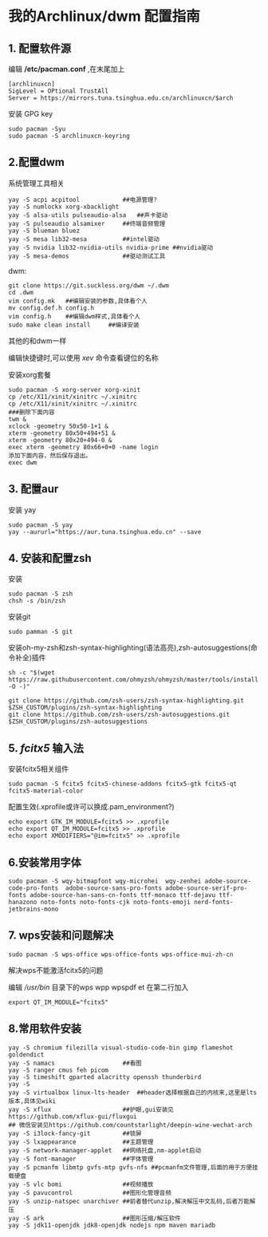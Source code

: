 # 我的Archlinux/dwm 配置指南

## 1. 配置软件源

编辑 **/etc/pacman.conf** ,在末尾加上

```
[archlinuxcn]
SigLevel = OPtional TrustAll
Server = https://mirrors.tuna.tsinghua.edu.cn/archlinuxcn/$arch
```

安装 GPG key

```
sudo pacman -Syu
sudo pacman -S archlinuxcn-keyring
```

## 2.配置dwm

系统管理工具相关

```
yay -S acpi acpitool			##电源管理?
yay -S numlockx xorg-xbacklight 
yay -S alsa-utils pulseaudio-alsa	##声卡驱动
yay -S pulseaudio alsamixer		##终端音频管理
yay -S blueman bluez
yay -S mesa lib32-mesa			##intel驱动
yay -S nvidia lib32-nvidia-utils nvidia-prime ##nvidia驱动
yay -S mesa-demos				##驱动测试工具
```

dwm:

```
git clone https://git.suckless.org/dwm ~/.dwm
cd .dwm
vim config.mk	##编辑安装的参数,具体看个人
mv config.def.h config.h
vim config.h	##编辑dwm样式,具体看个人
sudo make clean install  	##编译安装
```

其他的和dwm一样

编辑快捷键时,可以使用 *xev* 命令查看键位的名称

安装xorg套餐

```
sudo pacman -S xorg-server xorg-xinit
cp /etc/X11/xinit/xinitrc ~/.xinitrc
cp /etc/X11/xinit/xinitrc ~/.xinitrc
###删除下面内容
twm &
xclock -geometry 50x50-1+1 &
xterm -geometry 80x50+494+51 &
xterm -geometry 80x20+494-0 &
exec xterm -geometry 80x66+0+0 -name login
添加下面内容，然后保存退出。
exec dwm
```



## 3. 配置aur

安装 yay

```
sudo pacman -S yay
yay --aururl="https://aur.tuna.tsinghua.edu.cn" --save
```

## 4. 安装和配置zsh

安装

```
sudo pacman -S zsh
chsh -s /bin/zsh
```

安装git

```
sudo pamman -S git
```

安装oh-my-zsh和zsh-syntax-highlighting(语法高亮),zsh-autosuggestions(命令补全)插件

```
sh -c "$(wget https://raw.githubusercontent.com/ohmyzsh/ohmyzsh/master/tools/install.sh -O -)"

git clone https://github.com/zsh-users/zsh-syntax-highlighting.git $ZSH_CUSTOM/plugins/zsh-syntax-highlighting
git clone https://github.com/zsh-users/zsh-autosuggestions.git $ZSH_CUSTOM/plugins/zsh-autosuggestions
```

## 5.  *fcitx5* 输入法

安装fcitx5相关组件

```
sudo pacman -S fcitx5 fcitx5-chinese-addons fcitx5-gtk fcitx5-qt fcitx5-material-color
```

配置生效(.xprofile或许可以换成.pam_environment?)

```
echo export GTK_IM_MODULE=fcitx5 >> .xprofile
echo export QT_IM_MODULE=fcitx5 >> .xprofile
echo export XMODIFIERS="@im=fcitx5" >> .xprofile
```

## 6.安装常用字体

```
sudo pacman -S wqy-bitmapfont wqy-microhei  wqy-zenhei adobe-source-code-pro-fonts  adobe-source-sans-pro-fonts adobe-source-serif-pro-fonts adobe-source-han-sans-cn-fonts ttf-monaco ttf-dejavu ttf-hanazono noto-fonts noto-fonts-cjk noto-fonts-emoji nerd-fonts-jetbrains-mono
```

## 7. wps安装和问题解决

```
sudo pacman -S wps-office wps-office-fonts wps-office-mui-zh-cn
```

解决wps不能激活fcitx5的问题

编辑 */usr/bin* 目录下的wps wpp wpspdf et
在第二行加入

```
export QT_IM_MODULE="fcitx5"
```

## 8.常用软件安装

```
yay -S chromium filezilla visual-studio-code-bin gimp flameshot goldendict
yay -S namacs 					##看图
yay -S ranger cmus feh picom
yay -S timeshift gparted alacritty openssh thunderbird
yay -S 
yay -S virtualbox linux-lts-header	##header选择根据自己的内核来,这里是lts版本,具体见wiki
yay -S xflux					##护眼,gui安装见https://github.com/xflux-gui/fluxgui
## 微信安装见https://github.com/countstarlight/deepin-wine-wechat-arch
yay -S i3lock-fancy-git			##锁屏
yay -S lxappearance				##主题管理
yay -S network-manager-applet	##网络托盘,nm-applet启动
yay -S font-manager				##字体管理
yay -S pcmanfm libmtp gvfs-mtp gvfs-nfs ##pcmanfm文件管理,后面的用于方便挂载硬盘
yay -S vlc bomi					##视频播放
yay -S pavucontrol				##图形化管理音频
yay -S unzip-natspec unarchiver	##前者替代unzip,解决解压中文乱码,后者万能解压
yay -S ark						##图形压缩/解压软件
yay -S jdk11-openjdk jdk8-openjdk nodejs npm maven mariadb

```









